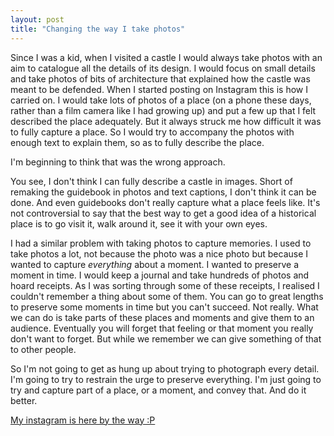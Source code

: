 ```yaml
---
layout: post
title: "Changing the way I take photos"
---
```


Since I was a kid, when I visited a castle I would always take photos with an aim to catalogue all the details of its design. I would focus on small details and take photos of bits of architecture that explained how the castle was meant to be defended. When I started posting on Instagram this is how I carried on. I would take lots of photos of a place (on a phone these days, rather than a film camera like I had growing up) and put a few up that I felt described the place adequately. But it always struck me how difficult it was to fully capture a place. So I would try to accompany the photos with enough text to explain them, so as to fully describe the place.

I'm beginning to think that was the wrong approach.

You see, I don't think I can fully describe a castle in images. Short of remaking the guidebook in photos and text captions, I don't think it can be done. And even guidebooks don't really capture what a place feels like. It's not controversial to say that the best way to get a good idea of a historical place is to go visit it, walk around it, see it with your own eyes.

I had a similar problem with taking photos to capture memories. I used to take photos a lot, not because the photo was a nice photo but because I wanted to capture _everything_ about a moment. I wanted to preserve a moment in time. I would keep a journal and take hundreds of photos and hoard receipts. As I was sorting through some of these receipts, I realised I couldn't remember a thing about some of them. You can go to great lengths to preserve some moments in time but you can't succeed. Not really. What we can do is take parts of these places and moments and give them to an audience. Eventually you will forget that feeling or that moment you really don't want to forget. But while we remember we can give something of that to other people.

So I'm not going to get as hung up about trying to photograph every detail. I'm going to try to restrain the urge to preserve everything. I'm just going to try and capture part of a place, or a moment, and convey that. And do it better.

<a href="https://instagram.com/morphashark">My instagram is here by the way :P</a>
